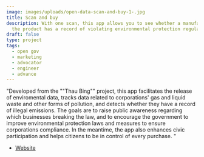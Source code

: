 ```yaml
---
image: images/uploads/open-data-scan-and-buy-1-.jpg
title: Scan and buy
description: With one scan, this app allows you to see whether a manufacturer of
  the product has a record of violating environmental protection regulations
draft: false
type: project
tags:
  - open gov
  - marketing
  - advocator
  - engineer
  - advance
---
```

"Developed from the ""Thau Bing"" project, this app facilitates
the release of enviromental data, tracks data related to corporations' gas and liquid waste and other forms of pollution, and detects whether they have a record of illegal emissions. The goals are to raise public awareness regarding which businesses breaking the law, and to encourage the government to improve environmental protection laws and measures to ensure corporations compliance. In the meantime, the app also enhances civic participation and helps citizens to be in control of every purchase. "

- [Website](https://thaubing.gcaa.org.tw/blog/category/27)
